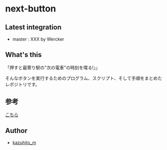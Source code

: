 # next-button

## Latest integration

+ master : XXX by Wercker

## What's this

「押すと最寄り駅の"次の電車"の時刻を喋る!」」

そんなボタンを実行するためのプログラム、スクリプト、そして手順をまとめたレポジトリです。

## 参考

[こちら](./doc/REFERENCE_PUBS.md)

## Author

+ [kazuhito_m](https://twitter.com/kazuhito_m)
